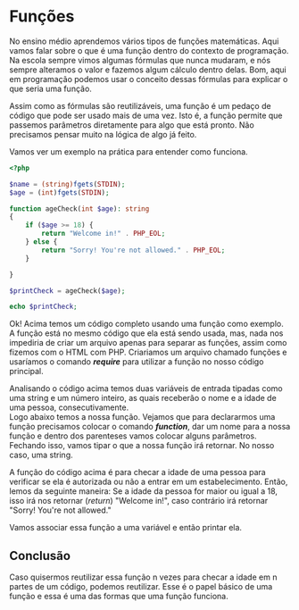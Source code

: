 # Funções
No ensino médio aprendemos vários tipos de funções matemáticas. Aqui vamos falar sobre o que é uma função dentro do contexto de programação.  
Na escola sempre vimos algumas fórmulas que nunca mudaram, e nós sempre alteramos o valor e fazemos algum cálculo dentro delas. Bom, aqui em programação podemos usar o conceito dessas fórmulas para explicar o que seria uma função.  

Assim como as fórmulas são reutilizáveis, uma função é um pedaço de código que pode ser usado mais de uma vez. Isto é, a função permite que passemos parâmetros diretamente para algo que está pronto. Não precisamos pensar muito na lógica de algo já feito.  

Vamos ver um exemplo na prática para entender como funciona.  

```php
<?php

$name = (string)fgets(STDIN);
$age = (int)fgets(STDIN);

function ageCheck(int $age): string
{    
    if ($age >= 18) {
        return "Welcome in!" . PHP_EOL;
    } else {
        return "Sorry! You're not allowed." . PHP_EOL;
    }

}

$printCheck = ageCheck($age); 

echo $printCheck;
```

Ok! Acima temos um código completo usando uma função como exemplo. A função está no mesmo código que ela está sendo usada, mas, nada nos impediria de criar um arquivo apenas para separar as funções, assim como fizemos com o HTML com PHP. Criariamos um arquivo chamado funções e usaríamos o comando ***require*** para utilizar a função no nosso código principal.  

Analisando o código acima temos duas variáveis de entrada tipadas como uma string e um número inteiro, as quais receberão o nome e a idade de uma pessoa, consecutivamente.   
Logo abaixo temos a nossa função. Vejamos que para declararmos uma função precisamos colocar o comando ***function***, dar um nome para a nossa função e dentro dos parenteses vamos colocar alguns parâmetros. Fechando isso, vamos tipar o que a nossa função irá retornar. No nosso caso, uma string.  

A função do código acima é para checar a idade de uma pessoa para verificar se ela é autorizada ou não a entrar em um estabelecimento. Então, lemos da seguinte maneira: Se a idade da pessoa for maior ou igual a 18, isso irá nos retornar (*return*) "Welcome in!", caso contrário irá retornar "Sorry! You're not allowed."

Vamos associar essa função a uma variável e então printar ela.  

## Conclusão
Caso quisermos reutilizar essa função n vezes para checar a idade em n partes de um código, podemos reutilizar. Esse é o papel básico de uma função e essa é uma das formas que uma função funciona.
